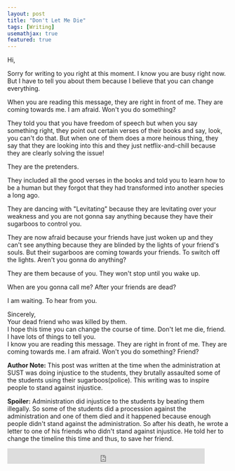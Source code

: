 ```yaml
---
layout: post
title: "Don't Let Me Die"
tags: [Writing]
usemathjax: true
featured: true
---
```


Hi, 

Sorry for writing to you right at this moment. I know you are busy right now. But I have to tell you about them because I believe that you can change everything.

When you are reading this message, they are right in front of me. They are coming towards me. I am afraid. Won't you do something?

They told you that you have freedom of speech but when you say something right, they point out certain verses of their books and say, look, you can't do that. But when one of them does a more heinous thing, they say that they are looking into this and they just netflix-and-chill because they are clearly solving the issue! 

They are the pretenders.

They included all the good verses in the books and told you to learn how to be a human but they forgot that they had transformed into another species a long ago.

They are dancing with "Levitating" because they are levitating over your weakness and you are not gonna say anything because they have their sugarboos to control you.

They are now afraid because your friends have just woken up and they can't see anything because they are blinded by the lights of your friend's souls. But their sugarboos are coming towards your friends. To switch off the lights. Aren't you gonna do anything?

They are them because of you. They won't stop until you wake up. 

When are you gonna call me? After your friends are dead? 

I am waiting. To hear from you.


Sincerely, <br>
Your dead friend who was killed by them. <br>
I hope this time you can change the course of time. Don't let me die, friend. I have lots of things to tell you. <br>
I know you are reading this message. They are right in front of me. They are coming towards me. I am afraid. Won't you do something? Friend?



**Author Note:** This post was written at the time when the administration at SUST was doing injustice to the students, they brutally assaulted some of the students using their sugarboos(police). This writing was to inspire people to stand against injustice.

**Spoiler:** Administration did injustice to the students by beating them illegally. So some of the students did a procession against the administration and one of them died and it happened because enough people didn't stand against the administration. So after his death, he wrote a letter to one of his friends who didn't stand against injustice. He told her to change the timeline this time and thus, to save her friend.

<iframe src="https://www.facebook.com/plugins/like.php?href=https%3A%2F%2Fshahjalalshohag.github.io%2Fnirvana%2F&width=450&layout=standard&action=like&size=small&share=true&height=35&appId" width="450" height="35" style="border:none;overflow:hidden" scrolling="no" frameborder="0" allowfullscreen="true" allow="autoplay; clipboard-write; encrypted-media; picture-in-picture; web-share"></iframe>

<div id="fb-root"></div>
<script async defer crossorigin="anonymous" src="https://connect.facebook.net/en_US/sdk.js#xfbml=1&version=v12.0" nonce="my6ulbt3"></script>

<div class="fb-comments" data-href="https://shahjalalshohag.github.io/nirvana/" data-width="" data-numposts="5"></div>